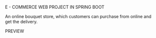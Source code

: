 E - COMMERCE WEB PROJECT IN SPRING BOOT

An online bouquet store, which customers can purchase from online and get the delivery.

PREVIEW


